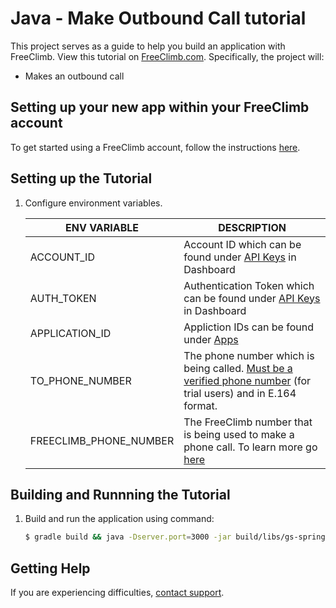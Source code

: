 # Java - Make Outbound Call tutorial

This project serves as a guide to help you build an application with FreeClimb. View this tutorial on [FreeClimb.com](https://docs.freeclimb.com/docs/how-to-make-an-outbound-call#section-java). Specifically, the project will:

- Makes an outbound call

## Setting up your new app within your FreeClimb account

To get started using a FreeClimb account, follow the instructions [here](https://docs.freeclimb.com/docs/getting-started-with-freeclimb).

## Setting up the Tutorial

1. Configure environment variables.

   | ENV VARIABLE | DESCRIPTION                                                                                                                              |
   | ------------ | ---------------------------------------------------------------------------------------------------------------------------------------- |
   | ACCOUNT_ID   | Account ID which can be found under [API Keys](https://www.freeclimb.com/dashboard/portal/account/authentication) in Dashboard           |
   | AUTH_TOKEN   | Authentication Token which can be found under [API Keys](https://www.freeclimb.com/dashboard/portal/account/authentication) in Dashboard |
   | APPLICATION_ID | Appliction IDs can be found under [Apps](https://www.freeclimb.com/dashboard/portal/applications)    |
   | TO_PHONE_NUMBER         | The phone number which is being called. [Must be a verified phone number](https://docs.freeclimb.com/docs/using-your-trial-account#section-verifying-outbound-numbers) (for trial users) and in E.164 format.             |
   | FREECLIMB_PHONE_NUMBER | The FreeClimb number that is being used to make a phone call. To learn more go [here](https://docs.freeclimb.com/docs/getting-started-with-freeclimb#section-2-get-a-phone-number) |

## Building and Runnning the Tutorial

1. Build and run the application using command:

   ```bash
   $ gradle build && java -Dserver.port=3000 -jar build/libs/gs-spring-boot-0.1.0.jar
   ```


## Getting Help

If you are experiencing difficulties, [contact support](https://freeclimb.com/support).
